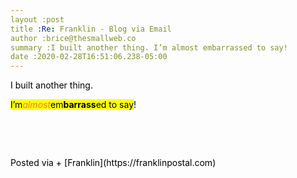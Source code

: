 ```yaml
---  
layout :post  
title :Re: Franklin - Blog via Email  
author :brice@thesmallweb.co  
summary :I built another thing. I’m almost embarrassed to say!  
date :2020-02-28T16:51:06.238-05:00  
---
```


<body><div class="WordSection1"><p class="MsoNormal"><span style="color:black">I built another thing. </span></p>
<p></p><p class="MsoNormal"><span style="color:black;background:yellow">I’m</span><i><span style="color:#ED7D31;background:yellow">almost</span></i><span style="color:black;background:yellow">em<b>barrass</b>ed to say</span><span style="color:black">!</span></p>
<p></p><p class="MsoNormal"></p>
<p> </p><p class="MsoNormal"></p>
<p> </p><div><p class="MsoNormal"><span style="color:black">  
Posted via + [Franklin](https://franklinpostal.com)